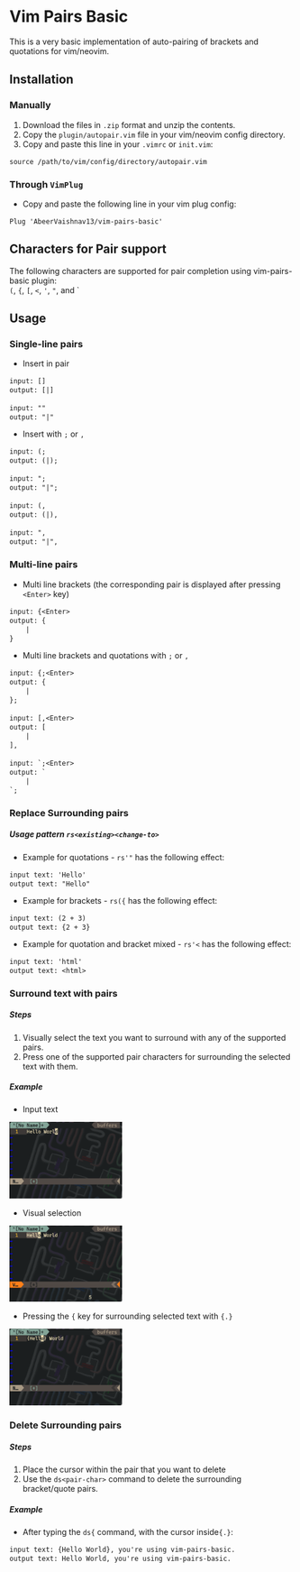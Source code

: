 # Vim Pairs Basic
This is a very basic implementation of auto-pairing of brackets and quotations for vim/neovim.

## Installation
### Manually
1. Download the files in `.zip` format and unzip the contents.
2. Copy the `plugin/autopair.vim` file in your vim/neovim config directory.
3. Copy and paste this line in your `.vimrc` or `init.vim`:
```
source /path/to/vim/config/directory/autopair.vim
```

### Through `VimPlug`
- Copy and paste the following line in your vim plug config:
```
Plug 'AbeerVaishnav13/vim-pairs-basic'
```

## Characters for Pair support
The following characters are supported for pair completion using vim-pairs-basic plugin:<br>
`(`, `{`, `[`, `<`, `'`, `"`, and \`

## Usage
### Single-line pairs
- Insert in pair
```
input: []
output: [|]

input: ""
output: "|"
```

- Insert with `;` or `,`
```
input: (;
output: (|);

input: ";
output: "|";

input: (,
output: (|),

input: ",
output: "|",
```

### Multi-line pairs
- Multi line brackets (the corresponding pair is displayed after pressing `<Enter>` key)
```
input: {<Enter>
output: {
    |
}
```

- Multi line brackets and quotations with `;` or `,`
```
input: {;<Enter>
output: {
    |
};

input: [,<Enter>
output: [
    |
],

input: `;<Enter>
output: `
    |
`;
```

### Replace Surrounding pairs
##### Usage pattern `rs<existing><change-to>`
- Example for quotations - `rs'"` has the following effect:
```
input text: 'Hello'
output text: "Hello"
```

- Example for brackets - `rs({` has the following effect:
```
input text: (2 + 3)
output text: {2 + 3}
```

- Example for quotation and bracket mixed - `rs'<` has the following effect:
```
input text: 'html'
output text: <html>
```

### Surround text with pairs
##### Steps
1. Visually select the text you want to surround with any of the supported pairs.
2. Press one of the supported pair characters for surrounding the selected text with them.
##### Example
- Input text
<img src='./images/hw.png' width=200 alt="Input text"/>

- Visual selection
<img src='./images/hw_visual.png' width=200 alt="Visual selected text"/>

- Pressing the `{` key for surrounding selected text with `{.}`
<img src='./images/hw_surrounded.png' width=200 alt="Surrounded text"/>

### Delete Surrounding pairs
##### Steps
1. Place the cursor within the pair that you want to delete
2. Use the `ds<pair-char>` command to delete the surrounding bracket/quote pairs.
##### Example
- After typing the `ds{` command, with the cursor inside`{.}`:
```
input text: {Hello World}, you're using vim-pairs-basic.
output text: Hello World, you're using vim-pairs-basic.
```

